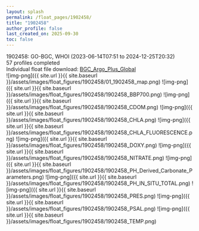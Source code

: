 ```yaml
---
layout: splash
permalink: /float_pages/1902458/
title: "1902458"
author_profile: false
last_created_on: 2025-09-30
toc: false
---
```

 
1902458: GO-BGC, WHOI (2023-06-14T07:51 to 2024-12-25T20:32)\
57 profiles completed\
Individual float file download: [BGC_Argo_Plus_Global](https://ftp.soest.hawaii.edu/bgc_argo_plus/Individual_Floats/outliers_removed/1902458_Sprof_processed.nc)\
![img-png]({{ site.url }}{{ site.baseurl }}/assets/images/float_figures/1902458/01_1902458_map.png)
![img-png]({{ site.url }}{{ site.baseurl }}/assets/images/float_figures/1902458/1902458_BBP700.png)
![img-png]({{ site.url }}{{ site.baseurl }}/assets/images/float_figures/1902458/1902458_CDOM.png)
![img-png]({{ site.url }}{{ site.baseurl }}/assets/images/float_figures/1902458/1902458_CHLA.png)
![img-png]({{ site.url }}{{ site.baseurl }}/assets/images/float_figures/1902458/1902458_CHLA_FLUORESCENCE.png)
![img-png]({{ site.url }}{{ site.baseurl }}/assets/images/float_figures/1902458/1902458_DOXY.png)
![img-png]({{ site.url }}{{ site.baseurl }}/assets/images/float_figures/1902458/1902458_NITRATE.png)
![img-png]({{ site.url }}{{ site.baseurl }}/assets/images/float_figures/1902458/1902458_PH_Derived_Carbonate_Parameters.png)
![img-png]({{ site.url }}{{ site.baseurl }}/assets/images/float_figures/1902458/1902458_PH_IN_SITU_TOTAL.png)
![img-png]({{ site.url }}{{ site.baseurl }}/assets/images/float_figures/1902458/1902458_PRES.png)
![img-png]({{ site.url }}{{ site.baseurl }}/assets/images/float_figures/1902458/1902458_PSAL.png)
![img-png]({{ site.url }}{{ site.baseurl }}/assets/images/float_figures/1902458/1902458_TEMP.png)
